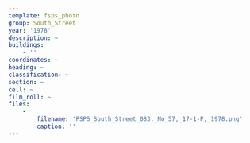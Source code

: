 ```yaml
---
template: fsps_photo
group: South_Street
year: '1978'
description: ~
buildings:
    - ''
coordinates: ~
heading: ~
classification: ~
section: ~
cell: ~
film_roll: ~
files:
    -
        filename: 'FSPS_South_Street_083,_No_57,_17-1-P,_1978.png'
        caption: ''
---
```

